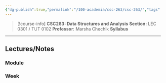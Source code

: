 ```yaml
---
{"dg-publish":true,"permalink":"/100-academia/csc-263/csc-263/","tags":["university","cs","course-page"],"created":"2024-06-22T16:06:24.428-07:00","updated":"2024-08-04T00:08:05.096-07:00"}
---
```


> [!course-info] **CSC263: Data Structures and Analysis**
> **Section:** LEC 0301 / TUT 0102
> **Professor:** Marsha Chechik
> **Syllabus**

---
## Lectures/Notes

### Module



### Week


